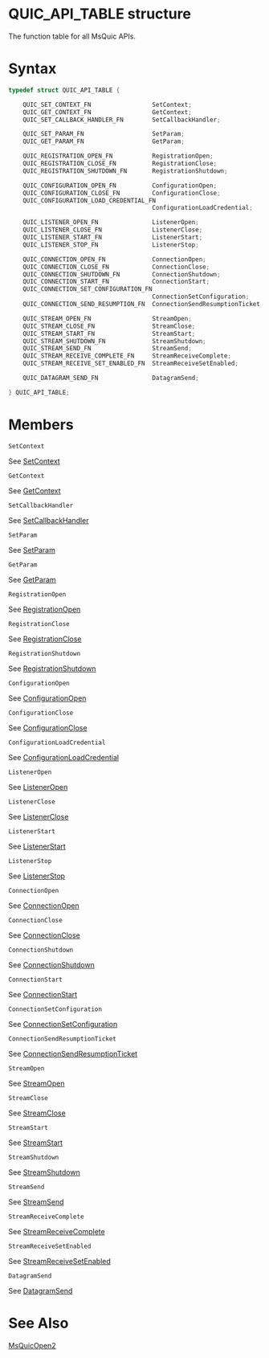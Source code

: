 QUIC_API_TABLE structure
======

The function table for all MsQuic APIs.

# Syntax

```C
typedef struct QUIC_API_TABLE {

    QUIC_SET_CONTEXT_FN                 SetContext;
    QUIC_GET_CONTEXT_FN                 GetContext;
    QUIC_SET_CALLBACK_HANDLER_FN        SetCallbackHandler;

    QUIC_SET_PARAM_FN                   SetParam;
    QUIC_GET_PARAM_FN                   GetParam;

    QUIC_REGISTRATION_OPEN_FN           RegistrationOpen;
    QUIC_REGISTRATION_CLOSE_FN          RegistrationClose;
    QUIC_REGISTRATION_SHUTDOWN_FN       RegistrationShutdown;

    QUIC_CONFIGURATION_OPEN_FN          ConfigurationOpen;
    QUIC_CONFIGURATION_CLOSE_FN         ConfigurationClose;
    QUIC_CONFIGURATION_LOAD_CREDENTIAL_FN
                                        ConfigurationLoadCredential;

    QUIC_LISTENER_OPEN_FN               ListenerOpen;
    QUIC_LISTENER_CLOSE_FN              ListenerClose;
    QUIC_LISTENER_START_FN              ListenerStart;
    QUIC_LISTENER_STOP_FN               ListenerStop;

    QUIC_CONNECTION_OPEN_FN             ConnectionOpen;
    QUIC_CONNECTION_CLOSE_FN            ConnectionClose;
    QUIC_CONNECTION_SHUTDOWN_FN         ConnectionShutdown;
    QUIC_CONNECTION_START_FN            ConnectionStart;
    QUIC_CONNECTION_SET_CONFIGURATION_FN
                                        ConnectionSetConfiguration;
    QUIC_CONNECTION_SEND_RESUMPTION_FN  ConnectionSendResumptionTicket;

    QUIC_STREAM_OPEN_FN                 StreamOpen;
    QUIC_STREAM_CLOSE_FN                StreamClose;
    QUIC_STREAM_START_FN                StreamStart;
    QUIC_STREAM_SHUTDOWN_FN             StreamShutdown;
    QUIC_STREAM_SEND_FN                 StreamSend;
    QUIC_STREAM_RECEIVE_COMPLETE_FN     StreamReceiveComplete;
    QUIC_STREAM_RECEIVE_SET_ENABLED_FN  StreamReceiveSetEnabled;

    QUIC_DATAGRAM_SEND_FN               DatagramSend;

} QUIC_API_TABLE;
```

# Members

`SetContext`

See [SetContext](SetContext.md)

`GetContext`

See [GetContext](GetContext.md)

`SetCallbackHandler`

See [SetCallbackHandler](SetCallbackHandler.md)

`SetParam`

See [SetParam](SetParam.md)

`GetParam`

See [GetParam](GetParam.md)

`RegistrationOpen`

See [RegistrationOpen](RegistrationOpen.md)

`RegistrationClose`

See [RegistrationClose](RegistrationClose.md)

`RegistrationShutdown`

See [RegistrationShutdown](RegistrationShutdown.md)

`ConfigurationOpen`

See [ConfigurationOpen](ConfigurationOpen.md)

`ConfigurationClose`

See [ConfigurationClose](ConfigurationClose.md)

`ConfigurationLoadCredential`

See [ConfigurationLoadCredential](ConfigurationLoadCredential.md)

`ListenerOpen`

See [ListenerOpen](ListenerOpen.md)

`ListenerClose`

See [ListenerClose](ListenerClose.md)

`ListenerStart`

See [ListenerStart](ListenerStart.md)

`ListenerStop`

See [ListenerStop](ListenerStop.md)

`ConnectionOpen`

See [ConnectionOpen](ConnectionOpen.md)

`ConnectionClose`

See [ConnectionClose](ConnectionClose.md)

`ConnectionShutdown`

See [ConnectionShutdown](ConnectionShutdown.md)

`ConnectionStart`

See [ConnectionStart](ConnectionStart.md)

`ConnectionSetConfiguration`

See [ConnectionSetConfiguration](ConnectionSetConfiguration.md)

`ConnectionSendResumptionTicket`

See [ConnectionSendResumptionTicket](ConnectionSendResumptionTicket.md)

`StreamOpen`

See [StreamOpen](StreamOpen.md)

`StreamClose`

See [StreamClose](StreamClose.md)

`StreamStart`

See [StreamStart](StreamStart.md)

`StreamShutdown`

See [StreamShutdown](StreamShutdown.md)

`StreamSend`

See [StreamSend](StreamSend.md)

`StreamReceiveComplete`

See [StreamReceiveComplete](StreamReceiveComplete.md)

`StreamReceiveSetEnabled`

See [StreamReceiveSetEnabled](StreamReceiveSetEnabled.md)

`DatagramSend`

See [DatagramSend](DatagramSend.md)

# See Also

[MsQuicOpen2](MsQuicOpen2.md)<br>
